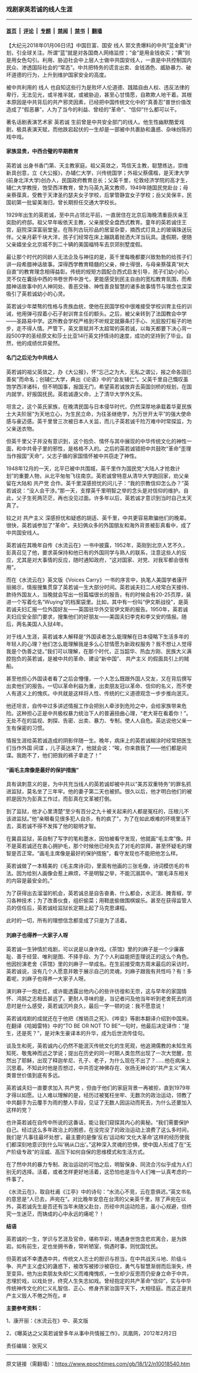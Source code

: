 ### 戏剧家英若诚的线人生涯

---

#### [首页](../../../..?n10018540) &nbsp;|&nbsp; [评论](../../../../../epoch-comment?n10018540) &nbsp;|&nbsp; [专题](../../../../../epoch-special?n10018540) &nbsp;|&nbsp; [禁闻](../../../../../epoch-news?n10018540) &nbsp;|&nbsp; [禁书](../../../../../books?n10018540) &nbsp;|&nbsp; [翻墙](https://github.com/gfw-breaker/nogfw/blob/master/README.md?n10018540)


<div class="post_content" id="artbody" itemprop="articleBody">
 <!-- article content begin -->
 <p>
  【大纪元2018年01月06日讯】中国巨富、国安
  <ok href="https://www.epochtimes.com/gb/tag/%E7%BA%BF%E4%BA%BA.html">
   线人
  </ok>
  郭文贵爆料的中共“蓝金黄”计划，引全球关注。所谓“蓝”就是对各国商人网络监控；“金”是用金钱收买；“黄”则是用女色勾引。利用、胁迫社会中上层人士做中共国安线人，一直是中共控制国内民众、渗透国际社会的“常态”。中共把特务的谎言出卖、金钱酒色、威胁暴力、破坏道德的行为，上升到维护国家安全的高度。
 </p>
 <p>
  被中共利用的
  <ok href="https://www.epochtimes.com/gb/tag/%E7%BA%BF%E4%BA%BA.html">
   线人
  </ok>
  也自知这些行为是败坏人伦道德、践踏自由人权、违反法律的卑行，无法见光，或半推半就，或被胁迫，甚至心甘情愿，自欺欺人地干着。其根本原因是中共背后的共产邪灵因素，已经把中国传统文化中的“真善忍”普世价值改造成了“假恶暴”，人为了当今的利益、曾经的“革命”、“信仰”什么都可以干。
 </p>
 <p>
  著名话剧表演艺术家
  <ok href="https://www.epochtimes.com/gb/tag/%E8%8B%B1%E8%8B%A5%E8%AF%9A.html">
   英若诚
  </ok>
  生前曾是中共安全部门的线人。他生性幽默酷爱戏剧，极具表演天赋，而他跌宕起伏的一生却是一部被中共裹胁和蛊惑、杂味纷陈的戏中戏。
 </p>
 <h4>
  家族显贵，中西合璧的早期教育
 </h4>
 <p>
  <ok href="https://www.epochtimes.com/gb/tag/%E8%8B%B1%E8%8B%A5%E8%AF%9A.html">
   英若诚
  </ok>
  出身书香门第、天主教家庭。祖父英敛之，笃信天主教，聪慧练达，崇维新具创意，立《大公报》，办辅仁大学，兴传统国学；外祖父蔡儒楷，是天津大学(前身北洋大学)创办人，民国政府教育总长；父英千里，伦敦经济学院的高才生，辅仁大学教授，饱受西洋教育，曾为马英九英文教师，1949年随国民党赴台；母亲蔡葆真，受教于天津圣约瑟夫女子学校，后掌管静宜女子学校；岳父吴保丰，民国初第一批留美海归，曾长期担任交通大学校长。
 </p>
 <p>
  1929年出生的英若诚，至中共占领北平前，一直居住在北京后海晚清重臣庆亲王奕劻的府邸。祖父早年皈依天主教，父亲接受全盘西式教育。童年的英若诚住王宫，庭院深深富丽堂皇。在陈列古玩珍品的居室杂耍，摘西式灯具上的玻璃珠送玩伴。父亲月薪千块大洋，孩子们经常在床上蹦跳着抛洒大洋当玩具。逢假期，便随父亲嬉坐全北京城不到二十辆的美国福特车去京郊别墅度假。
 </p>
 <p>
  最让那个时代的同龄人无法企及与神往的是，英千里每晚都要兴致勃勃的给孩子们讲一段希腊神话故事。深得西学教育精髓的父亲，绅士得很，与母亲蔡葆真“树大自直”的教育理念相得益彰。传统的规矩方圆配合西式启发引导，孩子们幼小的心灵不仅在囊括中西的书卷世界中游弋，更能感受到民主自由的宽松教育氛围，而希腊神话故事中的人神同处、善恶交锋、神性善良智慧的诸多故事情节与理念也深深吸引了英若诚幼小的心灵。
 </p>
 <p>
  英若诚少年桀骜的性格与贵族血统，使他在民国学校中很难接受学校训育主任的训诫，他用弹弓捏着小石子射训育主任的额头。之后，被父亲转到了法国教会中学——圣路易中学。这所教会学校严格到不听规定就藤条打手心、光屁股打板子的地步，走不得人情。严管下，英文禀赋并不太超常的英若诚，以每天都要下决心背一段500字的圣经原文和莎士比亚14行英文抒情诗的速度，成功的坚持到了毕业。自然，他的成绩优异斐然。
 </p>
 <h4>
  名门之后沦为中共线人
 </h4>
 <p>
  英若诚的祖父英敛之，办《大公报》，怀“忘己之为大，无私之谓公，报之命各固已善矣”而命名；创辅仁大学，典出《论语》中的“会友辅仁”。父英千里自己慨叹虽饱学西洋诸科，但不明国事，报国无门，希望英若诚放弃去英国剑桥的规划，在国内就学，好报国抚民。英若诚遵父命，上了清华大学外文系。
 </p>
 <p>
  坦言之，这个英氏家族，在晚清民国与日本侵华时代，仍然深厚地承载着华夏民族士大夫阶层“为天地立心，为生民立命，为往圣继绝学，为万世开太平”的强大使命感与豪迈感。英千里曾三次被日本人关监，而儿子英若诚千险万难中时常探监，为父亲送衣物。
 </p>
 <p>
  但英千里父子并没有意识到，这个抱负、情怀与其中展现的中华传统文化的神性一面，和中共骨子里的邪性，是格格不入的。之后的英若诚错把中共鼓吹“革命”歪理当作报国“天命”，父志子循的家国情怀被中共窃走了神性。
 </p>
 <p>
  1948年12月的一天，北平已被中共围城，英千里作为国民党“大陆人才抢救计划”的重要人物，从北平匆匆飞往南京。英若诚曾特意从清华大学跑回家，劝父亲留在大陆和
  <ok href="https://www.epochtimes.com/gb/tag/%E5%85%B1%E4%BA%A7%E5%85%9A.html">
   共产党
  </ok>
  合作。英千里深感担忧的问儿子：“我的宗教信仰怎么办？”英若诚说：“没人会干涉。”那一天，支撑英千里明智之举的念头是对信仰的维护。自此，父子生死两茫茫，再也没见过面。许多年以后，英若诚才意识到当时自己太天真了。
 </p>
 <p>
  较之对
  <ok href="https://www.epochtimes.com/gb/tag/%E5%85%B1%E4%BA%A7%E4%B8%BB%E4%B9%89.html">
   共产主义
  </ok>
  深感担忧和疑惑的胡适、英千里，中共更容易欺骗他们的晚辈。很快，英若诚参加了“革命”。夫妇俩众多的外国朋友和海外背景被彭真看中，成了中共国安线人。
 </p>
 <p>
  英若诚在其晚年自传《水流云在》一书中披露，1952年，英刚到北京人艺不久，彭真召见了他，要求英保持和他已有的外国同学与熟人的联系，注意这些人的反应，尤其是对大事情的反应，随时通知政府，“这对国家、对党、对我军都会很有用”。
 </p>
 <p>
  而在《水流云在》英文版《Voices Carry》一书的序言中，执笔人美国学者康开丽揭示，情报搜集贯穿了英若诚一生大部分时间。英若诚夫妇二人经常白天接待、款待外国友人，当晚就会写出一份篇幅很长的报告，有的时候会有20-25页厚，装进一个写着化名“Wuying”的档案袋里。比如，其中有一份叫“伊文斯战役”，是英若诚夫妇汇报一位外国好友——英国驻华外交官伊文斯的报告。1950年，英若诚夫妇应安全部门要求，搜集他们的好朋友——美国夫妇李克和李又安的情报。随后，两名美国人入狱4年。
 </p>
 <p>
  对于线人生涯，英若诚本人解释是“外国读者怎么能理解在日本侵略下生活多年的年轻人的心理？他们怎么能理解我是多么心甘情愿为新政权服务？我不想让人觉得我是个伪善之徒。”我们可以理解，在那个时代，正当韶华、热血方刚、民族大义满腔抱负的英若诚，是被中共的革命、建设“新中国”、
  <ok href="https://www.epochtimes.com/gb/tag/%E5%85%B1%E4%BA%A7%E4%B8%BB%E4%B9%89.html">
   共产主义
  </ok>
  的假面具引上的贼船。
 </p>
 <p>
  甚至他担心外国读者看了之后会懵懂，一个人怎么既跟外国人交友，又在背后撰写出卖他们的报告。一切以革命利益为重，出卖朋友冠以革命、信仰的名义，而不使人有道义上的愧疚。中共就是这样将人性、传统的仁义道德观念一步步推向泯灭。
 </p>
 <p>
  他还坦言，自传中过多讲述情报工作会把别人牵涉到危险之中，会给家族带来危险。这种担心正是中共极权暴力统治下人的普遍扭曲心理，“老大哥在看着你！”。无处不在的监视、刺探、告密、出卖、暴力、专制，使人人自危。英达说他父亲一生有保密的习惯。
 </p>
 <p>
  情报生涯给英若诚造成的阴影伴随一生。晚年，病床上的英若诚糊涂时经常把医生们当作外国
  <ok href="https://www.epochtimes.com/gb/tag/%E9%97%B4%E8%B0%8D.html">
   间谍
  </ok>
  ，儿子英达来了，他就会说：“唉，你来救我了——他们都是间谍。我跑不了，他们把我的裤子拿走了！”
 </p>
 <h4>
  “画毛主席像是最好的保护措施”
 </h4>
 <p>
  具有讽刺意义的是，为中共充当线人的英若诚却被中共以“美苏双重特务”的罪名抓进监狱，莫名坐了三年牢。他的妻子第二天也被抓。很久以后，他才明白他们的被抓是因为为彭真工作过，而彭真在文革被打倒。
 </p>
 <p>
  到了监狱，他才心里清楚“至少有百分之九十被关起来的人都是冤枉的，压根儿不该进监狱。”他“亲眼看见很多犯人自杀，有的疯了”，为了在如此艰难的环境里活下去，英若诚不得不发挥了他的聪明才智。
 </p>
 <p>
  在冀县监狱，英自制了写字的笔和墨水，因怕被看守发现，他就画“毛主席”像。并不是英若诚还在衷心拥护毛，那个时候他已经失去了对毛的崇拜，甚至怀疑毛的理智是否正常。“画毛主席像是最好的保护措施”，看守发现也不能把他怎么样。
 </p>
 <p>
  英若诚做了一本精美的《毛主席诗词》，里面有他画的三张毛像，诗词模仿毛的书法。因为给别人画像会惹上麻烦，不是明智之举，不能沉溺其中。“跟毛泽东相关的内容是最安全的。”
 </p>
 <p>
  为了获得出去溜溜的机会，英若诚总是自告奋勇、什么都会，水泥活、腌青椒，学习各种技术；为了改善伙食，组织偷菜；用鞋底偷做围棋娱乐。甚至在获得监管人员的信任后，英若诚给监狱长定期上起了马克思课程。
 </p>
 <p>
  此时的一切，所有的理想信念都变成了只是为了活着。
 </p>
 <h4>
  刘麻子也得养一大家子人呀
 </h4>
 <p>
  英若诚一生钟情於戏剧，可以说是以身许戏。《茶馆》里的刘麻子是一个少廉寡耻、善于经营、唯利是图、不择手段、为了个人利益能把歪理说正的这么个角色。他因扮演老舍《茶馆》里的刘麻子一举成名。在生前接受南方周末最后的采访时，英若诚说，没有几个人愿意并敢于展示自己的灵魂，刘麻子跟我有共性吗？有！多着呢，刘麻子也得养一大家子人呀。
 </p>
 <p>
  演刘麻子一炮走红，或许能透露出他内心的些许彷徨和无奈，这与早年的家国情怀、鸿鹄之志相去甚远了。更耐人寻味的是，当记者问及他当年听到老舍死去的消息时是什么感受，英若诚沉吟良久，最后一字一顿的说：我不愿意说！
 </p>
 <p>
  英若诚戏剧的成就还在于他把《推销员之死》、《哗变》等剧本翻译介绍到中国来。在翻译《哈姆雷特》中的“TO BE OR NOT TO BE”一句时，他最后决定译作：“是生，还是死？”，是对朱生豪译本的升华，成为后世流传佳句。
 </p>
 <p>
  谈及生和死，英若诚内心仍然不能泯灭传统文化的生死观，他追溯儒教的未知生焉知死、敬鬼神而远之学说；提出在历史的同一时期人类忽然出现了一次大觉醒，忽然出了耶稣，出现了释迦牟尼、孔子、老子，为什么现在不出了？……他在病床上沉思着。不知此时他是否想过，中共否定神佛存在、张扬无神论的“共产主义”离人类普世价值到底有多远。
 </p>
 <p>
  英若诚夫妇一直要求加入
  <ok href="https://www.epochtimes.com/gb/tag/%E5%85%B1%E4%BA%A7%E5%85%9A.html">
   共产党
  </ok>
  ，但由于他们的家庭背景一再被拒，直到1979年才得以如愿。让人难以理解的是，经历过被冤枉坐牢、无数次的政治运动，领教了中共翻手为云覆手为雨的整人手段，见证了无数人因运动而死去，为什么还要加入这样的党？
 </p>
 <p>
  也许英若诚在自传中所说的这番话，能让我们窥探其内心的奥秘。“我们需要保护自己。经过这么多年政治上的困惑，在没完没了的政治运动上浪费了这么多时间，我们是‘凡事往最坏处想’。最主要的是像‘反右’运动和‘文化大革命’这样的经历使我们都深刻地意识到什么叫‘祸从口出’。”这种深入灵魂的恐惧，使中国人形成了在“无产阶级专政”的淫威、高压下如何自保的思维模式和生活方式。
 </p>
 <p>
  在了然中共的暴力专制、政治运动的可怕之后，明智保身、同流合污似乎成为人们别无的选择。活着，或者怎样更好地活着，这恐怕也是当今人们唯一认真考虑的一件事了。
 </p>
 <p>
  《水流云在》，取自杜甫《江亭》中的诗句：“水流心不竞，云在意俱迟。”英文书名的意思是“人已去，声宛在”。对比晚年安息在台湾的父亲英千里，除了声宛在以外，英若诚先生是否还有当年未随父赴台，历经中共运动险恶，虽小心规避，但终究一生迷茫，而铸成的心中永远的痛呢？！
 </p>
 <p>
  <strong>
   结语
  </strong>
 </p>
 <p>
  英若诚的一生，学识与艺涯及官命，堪称华彩，境遇身世饱含悲欢离合，是为跌宕。如有前生，定也坐拥书香，常听陋室，倘遇时事，则忧国忧民。
 </p>
 <p>
  但英若诚不幸遭遇中共，传统文人志士的胆识与担当，在中共战天斗地、阶级斗争、共产主义虚幻的蛊惑下，被改写被掺沙被窃位，勇气与智慧渐弱而后渐失，终至变异。他为出卖朋友失却仁义而难掩愧疚，一生却少反思而仍安身立命于中共，志埋於戏，以戏处世，终究人生失志如戏。曾经抱定的共产革命“信仰”，实与中华传统神传文化的仁义礼智信、正心、修身齐家治国平天下，大相径庭。而这正是共产主义毁人不倦之所在。#
 </p>
 <p>
  <strong>
   主要参考资料：
  </strong>
 </p>
 <p>
  1、康开丽：《水流云在》中、英文版
 </p>
 <p>
  2、《曝英达之父英若诚曾多年从事中共情报工作》，凤凰网，2012年2月2日
 </p>
 <p>
  责任编辑：张宪义
 </p>
 <p>
 </p>
 <!-- article content end -->
 <div id="below_article_ad">
 </div>
</div>


---

原文链接（需翻墙）：https://www.epochtimes.com/gb/18/1/2/n10018540.htm